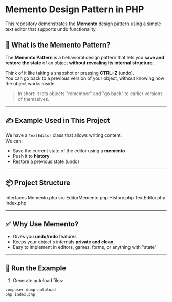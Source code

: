 # Memento Design Pattern in PHP

This repository demonstrates the **Memento** design pattern using a simple text editor that supports undo functionality.

## 🧠 What is the Memento Pattern?

The **Memento Pattern** is a behavioral design pattern that lets you **save and restore the state** of an object **without revealing its internal structure**.

Think of it like taking a snapshot or pressing **CTRL+Z** (undo).  
You can go back to a previous version of your object, without knowing how the object works inside.

> In short: it lets objects "remember" and "go back" to earlier versions of themselves.

---

## ✍️ Example Used in This Project

We have a `TextEditor` class that allows writing content.  
We can:
- Save the current state of the editor using a **memento**
- Push it to **history**
- Restore a previous state (undo)

---

## 📦 Project Structure

interfaces
    Memento.php
src
    EditorMemento.php
    History.php
    TextEditor.php
index.php

---

## ✅ Why Use Memento?

- Gives you **undo/redo** features
- Keeps your object's internals **private and clean**
- Easy to implement in editors, games, forms, or anything with "state"

---

## 🧪 Run the Example

1. Generate autoload files:

```bash
composer dump-autoload
php index.php

